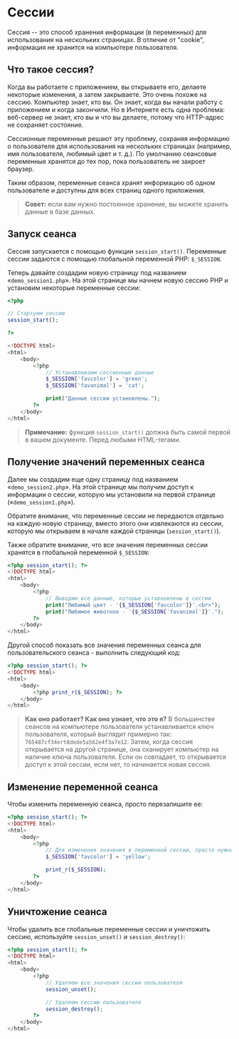 # Сессии

Сессия -- это способ хранения информации (в переменных) для использования на нескольких страницах. В отличие от "cookie", информация не хранится на компьютере пользователя.

## Что такое сессия?

Когда вы работаете с приложением, вы открываете его, делаете некоторые изменения, а затем закрываете. Это очень похоже на сессию. Компьютер знает, кто вы. Он знает, когда вы начали работу с приложением и когда закончили. Но в Интернете есть одна проблема: веб-сервер не знает, кто вы и что вы делаете, потому что HTTP-адрес не сохраняет состояние.

Сессионные переменные решают эту проблему, сохраняя информацию о пользователе для использования на нескольких страницах (например, имя пользователя, любимый цвет и т. д.). По умолчанию сеансовые переменные хранятся до тех пор, пока пользователь не закроет браузер.

Таким образом, переменные сеанса хранят информацию об одном пользователе и доступны для всех страниц одного приложения.

> **Совет:** если вам нужно постоянное хранение, вы можете хранить данные в базе данных.

## Запуск сеанса

Сессия запускается с помощью функции `session_start()`. Переменные сессии задаются с помощью глобальной переменной PHP: `$_SESSION`.

Теперь давайте создадим новую страницу под названием «`demo_session1.php`». На этой странице мы начнем новую сессию PHP и установим некоторые переменные сессии:

```php
<?php

// Стартуем сессию
session_start();

?>

<!DOCTYPE html>
<html>
    <body>
        <?php
            // Устанавливаем сессионные данные
            $_SESSION['favcolor'] = 'green';
            $_SESSION['favanimal'] = 'cat';

            print("Данные сессии установлены.");
        ?>
    </body>
</html>
```

> **Примечание:** функция `session_start()` должна быть самой первой в вашем документе. Перед любыми HTML-тегами.

## Получение значений переменных сеанса

Далее мы создадим еще одну страницу под названием «`demo_session2.php`». На этой странице мы получим доступ к информации о сессии, которую мы установили на первой странице («`demo_session1.php`»).

Обратите внимание, что переменные сессии не передаются отдельно на каждую новую страницу, вместо этого они извлекаются из сессии, которую мы открываем в начале каждой страницы (`session_start()`).

Также обратите внимание, что все значения переменных сессии хранятся в глобальной переменной `$_SESSION`:

```php
<?php session_start(); ?>
<!DOCTYPE html>
<html>
    <body>
        <?php
            // Выводим все данные, которые уставновлены в сессии
            print("Любимый цвет - '{$_SESSION['favcolor']}'.<br>");
            print("Любимое животное - '{$_SESSION['favanimal']}'.");
        ?>
    </body>
</html>
```

Другой способ показать все значения переменных сеанса для пользовательского сеанса - выполнить следующий код:

```php
<?php session_start(); ?>
<!DOCTYPE html>
<html>
    <body>
        <?php print_r($_SESSION); ?>
    </body>
</html>
```

> **Как оно работает? Как оно узнает, что это я?**
> В большинстве сеансов на компьютере пользователя устанавливается ключ пользователя, который выглядит примерно так: `765487cf34ert8dede5a562e4f3a7e12`. Затем, когда сессия открывается на другой странице, она сканирует компьютер на наличие ключа пользователя. Если он совпадает, то открывается доступ к этой сессии, если нет, то начинается новая сессия.

## Изменение переменной сеанса

Чтобы изменить переменную сеанса, просто перезапишите ее:

```php
<?php session_start(); ?>
<!DOCTYPE html>
<html>
    <body>
        <?php
            // Для изменения значения в переменной сессии, просто нужно перезаписать ее
            $_SESSION['favcolor'] = 'yellow';

            print_r($_SESSION);
        ?>
    </body>
</html>
```

## Уничтожение сеанса

Чтобы удалить все глобальные переменные сессии и уничтожить сессию, используйте `session_unset()` и `session_destroy()`:

```php
<?php session_start(); ?>
<!DOCTYPE html>
<html>
    <body>
        <?php
            // Удаляем все значения сессии пользователя
            session_unset();

            // Удаляем сессию пользователя
            session_destroy();
        ?>
    </body>
</html>
```

